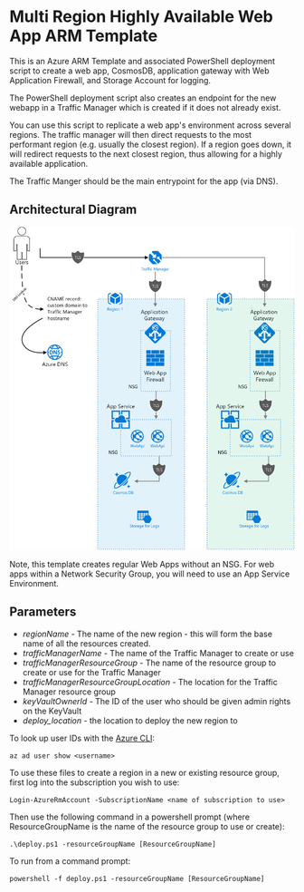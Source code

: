 # Multi Region Highly Available Web App ARM Template
This is an Azure ARM Template and associated PowerShell deployment script to create a web app, CosmosDB, application gateway with 
Web Application Firewall, and Storage Account for logging.

The PowerShell deployment script also creates an endpoint for the new webapp in a Traffic Manager which is created if it does not already exist. 

You can use this script to replicate a web app's environment across several regions. The traffic manager will then direct requests to the most performant region (e.g. usually the 
closest region). If a region goes down, it will redirect requests to the next closest region, thus allowing for a highly available application.

The Traffic Manger should be the main entrypoint for the app (via DNS). 

## Architectural Diagram ##

![Architecture](https://github.com/ssemyan/HighlyAvailableAzureWebAppArmTemplate/raw/master/ArchitectureDiagram.gif)

 Note, this template creates regular Web Apps without an NSG. For web apps within a Network Security Group, you will need to use an 
 App Service Environment. 
 
## Parameters ##

- *regionName* - The name of the new region - this will form the base name of all the resources created. 
- *trafficManagerName* - The name of the Traffic Manager to create or use
- *trafficManagerResourceGroup* - The name of the resource group to create or use for the Traffic Manager
- *trafficManagerResourceGroupLocation* - The location for the Traffic Manager resource group
- *keyVaultOwnerId* - The ID of the user who should be given admin rights on the KeyVault
- *deploy_location* - the location to deploy the new region to

To look up user IDs with the [Azure CLI](https://docs.microsoft.com/en-us/cli/azure/install-azure-cli?view=azure-cli-latest): 

    az ad user show <username>

To use these files to create a region in a new or existing resource group, first log into the subscription you wish to use:

	Login-AzureRmAccount -SubscriptionName <name of subscription to use>

Then use the following command in a powershell prompt (where ResourceGroupName is the name of the resource group to use or create):

    .\deploy.ps1 -resourceGroupName [ResourceGroupName]
     
To run from a command prompt:

    powershell -f deploy.ps1 -resourceGroupName [ResourceGroupName]
